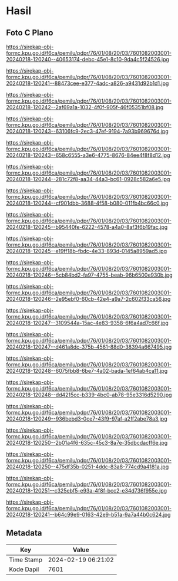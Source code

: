 # Hasil

## Foto C Plano

https://sirekap-obj-formc.kpu.go.id/f6ca/pemilu/pdpr/76/01/08/20/03/7601082003001-20240218-120240--40653174-debc-45e1-8c10-9da4c5f24526.jpg

https://sirekap-obj-formc.kpu.go.id/f6ca/pemilu/pdpr/76/01/08/20/03/7601082003001-20240218-120241--88473cee-e377-4adc-a826-a9431d92b1d1.jpg

https://sirekap-obj-formc.kpu.go.id/f6ca/pemilu/pdpr/76/01/08/20/03/7601082003001-20240218-120242--2af69a1a-1032-4f0f-905f-46f05351bf08.jpg

https://sirekap-obj-formc.kpu.go.id/f6ca/pemilu/pdpr/76/01/08/20/03/7601082003001-20240218-120243--63106fc9-2ec3-47ef-9194-7a93b969676d.jpg

https://sirekap-obj-formc.kpu.go.id/f6ca/pemilu/pdpr/76/01/08/20/03/7601082003001-20240218-120243--658c6555-a3e6-4775-8676-84ee4f8f8d12.jpg

https://sirekap-obj-formc.kpu.go.id/f6ca/pemilu/pdpr/76/01/08/20/03/7601082003001-20240218-120244--281c72f8-aa34-44a3-bc61-0928c582a6e5.jpg

https://sirekap-obj-formc.kpu.go.id/f6ca/pemilu/pdpr/76/01/08/20/03/7601082003001-20240218-120244--cf901dbb-3688-4f58-b080-011fb4bc66c0.jpg

https://sirekap-obj-formc.kpu.go.id/f6ca/pemilu/pdpr/76/01/08/20/03/7601082003001-20240218-120245--b95440fe-6222-4578-a4a0-8af3f6b19fac.jpg

https://sirekap-obj-formc.kpu.go.id/f6ca/pemilu/pdpr/76/01/08/20/03/7601082003001-20240218-120245--e19ff18b-fbdc-4e33-893d-0145a8959ad5.jpg

https://sirekap-obj-formc.kpu.go.id/f6ca/pemilu/pdpr/76/01/08/20/03/7601082003001-20240218-120246--5cb84bd2-fa97-4755-beab-96b6500e930b.jpg

https://sirekap-obj-formc.kpu.go.id/f6ca/pemilu/pdpr/76/01/08/20/03/7601082003001-20240218-120246--2e95ebf0-60cb-42e4-a9a7-2c602f33ca56.jpg

https://sirekap-obj-formc.kpu.go.id/f6ca/pemilu/pdpr/76/01/08/20/03/7601082003001-20240218-120247--3109544a-15ac-4e83-9358-6f6a4ad7c66f.jpg

https://sirekap-obj-formc.kpu.go.id/f6ca/pemilu/pdpr/76/01/08/20/03/7601082003001-20240218-120247--d461a8dc-375b-4561-88d0-38394a667495.jpg

https://sirekap-obj-formc.kpu.go.id/f6ca/pemilu/pdpr/76/01/08/20/03/7601082003001-20240218-120248--6075fbb8-6be7-4a02-bada-1ef64ab4ca11.jpg

https://sirekap-obj-formc.kpu.go.id/f6ca/pemilu/pdpr/76/01/08/20/03/7601082003001-20240218-120248--dd4215cc-b339-4bc0-ab78-95e3316d5290.jpg

https://sirekap-obj-formc.kpu.go.id/f6ca/pemilu/pdpr/76/01/08/20/03/7601082003001-20240218-120249--936bebd3-0ce7-43f9-97af-a2ff2abe78a3.jpg

https://sirekap-obj-formc.kpu.go.id/f6ca/pemilu/pdpr/76/01/08/20/03/7601082003001-20240218-120250--2b01a4f6-635c-45c3-8a7e-35dbcdacff6e.jpg

https://sirekap-obj-formc.kpu.go.id/f6ca/pemilu/pdpr/76/01/08/20/03/7601082003001-20240218-120250--475df35b-0251-4ddc-83a8-774cd9a4181a.jpg

https://sirekap-obj-formc.kpu.go.id/f6ca/pemilu/pdpr/76/01/08/20/03/7601082003001-20240218-120251--c325ebf5-e93a-4f8f-bcc2-e34d736f955e.jpg

https://sirekap-obj-formc.kpu.go.id/f6ca/pemilu/pdpr/76/01/08/20/03/7601082003001-20240218-120241--b64c99e9-0163-42e9-b51a-9a7a44b0c624.jpg


## Metadata

| Key        | Value               |
| ---------- | ------------------- |
| Time Stamp | 2024-02-19 06:21:02 |
| Kode Dapil | 7601                |



